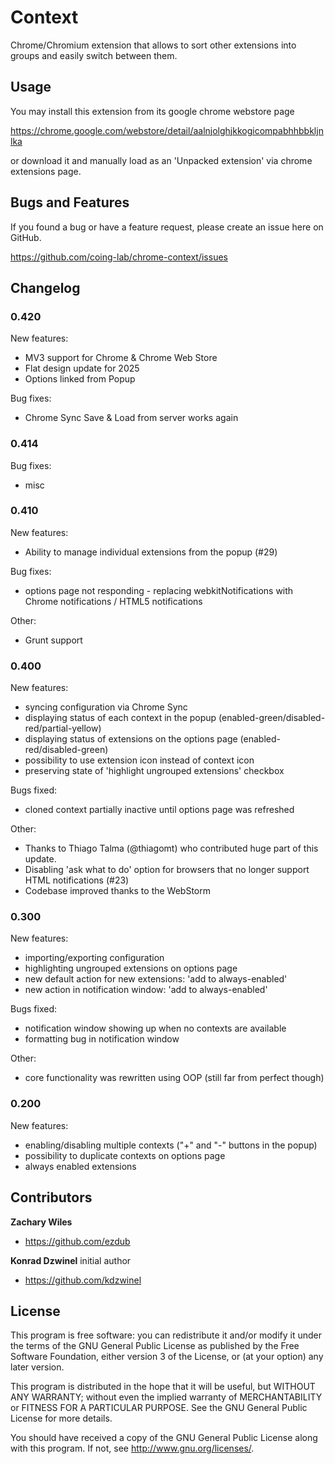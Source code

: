 Context
======================

Chrome/Chromium extension that allows to sort other extensions into groups and easily switch between them.

Usage
-----

You may install this extension from its google chrome webstore page

https://chrome.google.com/webstore/detail/aalnjolghjkkogicompabhhbbkljnlka

or download it and manually load as an 'Unpacked extension' via chrome extensions page.


Bugs and Features
-----------------

If you found a bug or have a feature request, please create an issue here on GitHub.

https://github.com/coing-lab/chrome-context/issues

Changelog
---------

### 0.420 ###

New features:
+ MV3 support for Chrome & Chrome Web Store
+ Flat design update for 2025
+ Options linked from Popup

Bug fixes:
+ Chrome Sync Save & Load from server works again

### 0.414 ###

Bug fixes:
+ misc

### 0.410 ###

New features:
+ Ability to manage individual extensions from the popup (#29)

Bug fixes:
+ options page not responding - replacing webkitNotifications with Chrome notifications / HTML5 notifications

Other:
+ Grunt support

### 0.400 ###

New features:
+ syncing configuration via Chrome Sync
+ displaying status of each context in the popup (enabled-green/disabled-red/partial-yellow)
+ displaying status of extensions on the options page (enabled-red/disabled-green)
+ possibility to use extension icon instead of context icon
+ preserving state of 'highlight ungrouped extensions' checkbox

Bugs fixed:
+ cloned context partially inactive until options page was refreshed

Other:
+ Thanks to Thiago Talma (@thiagomt) who contributed huge part of this update.
+ Disabling 'ask what to do' option for browsers that no longer support HTML notifications (#23)
+ Codebase improved thanks to the WebStorm

### 0.300 ###

New features:
+ importing/exporting configuration
+ highlighting ungrouped extensions on options page
+ new default action for new extensions: 'add to always-enabled'
+ new action in notification window: 'add to always-enabled'

Bugs fixed:
+ notification window showing up when no contexts are available
+ formatting bug in notification window

Other:
+ core functionality was rewritten using OOP (still far from perfect though)

### 0.200 ###

New features:
+ enabling/disabling multiple contexts ("+" and "-" buttons in the popup)
+ possibility to duplicate contexts on options page
+ always enabled extensions

Contributors
------

**Zachary Wiles**
+ https://github.com/ezdub

**Konrad Dzwinel**
initial author
+ https://github.com/kdzwinel


License
-------

This program is free software: you can redistribute it and/or modify
it under the terms of the GNU General Public License as published by
the Free Software Foundation, either version 3 of the License, or
(at your option) any later version.

This program is distributed in the hope that it will be useful,
but WITHOUT ANY WARRANTY; without even the implied warranty of
MERCHANTABILITY or FITNESS FOR A PARTICULAR PURPOSE.  See the
GNU General Public License for more details.

You should have received a copy of the GNU General Public License
along with this program.  If not, see <http://www.gnu.org/licenses/>.
